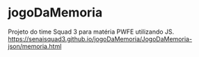# jogoDaMemoria
Projeto do time Squad 3 para matéria PWFE utilizando JS.
https://senaisquad3.github.io/jogoDaMemoria/JogoDaMemoria-json/memoria.html
